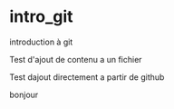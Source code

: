 # intro_git

introduction à git

Test d'ajout de contenu a un fichier

Test dajout directement a partir de github

bonjour
